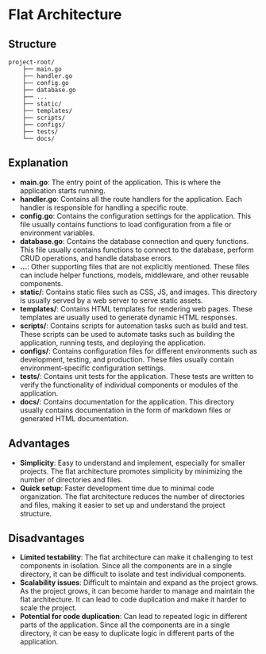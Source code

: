 # Flat Architecture

## Structure
```
project-root/
    ├── main.go
    ├── handler.go
    ├── config.go
    ├── database.go
    ├── ...
    ├── static/
    ├── templates/
    ├── scripts/
    ├── configs/
    ├── tests/
    └── docs/
```

## Explanation
- **main.go**: The entry point of the application. This is where the application starts running.
- **handler.go**: Contains all the route handlers for the application. Each handler is responsible for handling a specific route.
- **config.go**: Contains the configuration settings for the application. This file usually contains functions to load configuration from a file or environment variables.
- **database.go**: Contains the database connection and query functions. This file usually contains functions to connect to the database, perform CRUD operations, and handle database errors.
- **...**: Other supporting files that are not explicitly mentioned. These files can include helper functions, models, middleware, and other reusable components.
- **static/**: Contains static files such as CSS, JS, and images. This directory is usually served by a web server to serve static assets.
- **templates/**: Contains HTML templates for rendering web pages. These templates are usually used to generate dynamic HTML responses.
- **scripts/**: Contains scripts for automation tasks such as build and test. These scripts can be used to automate tasks such as building the application, running tests, and deploying the application.
- **configs/**: Contains configuration files for different environments such as development, testing, and production. These files usually contain environment-specific configuration settings.
- **tests/**: Contains unit tests for the application. These tests are written to verify the functionality of individual components or modules of the application.
- **docs/**: Contains documentation for the application. This directory usually contains documentation in the form of markdown files or generated HTML documentation.

## Advantages
- **Simplicity**: Easy to understand and implement, especially for smaller projects. The flat architecture promotes simplicity by minimizing the number of directories and files.
- **Quick setup**: Faster development time due to minimal code organization. The flat architecture reduces the number of directories and files, making it easier to set up and understand the project structure.

## Disadvantages
- **Limited testability**: The flat architecture can make it challenging to test components in isolation. Since all the components are in a single directory, it can be difficult to isolate and test individual components.
- **Scalability issues**: Difficult to maintain and expand as the project grows. As the project grows, it can become harder to manage and maintain the flat architecture. It can lead to code duplication and make it harder to scale the project.
- **Potential for code duplication**: Can lead to repeated logic in different parts of the application. Since all the components are in a single directory, it can be easy to duplicate logic in different parts of the application.
